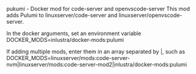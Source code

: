 pukumi - Docker mod for code-server and openvscode-server
This mod adds Pulumi to linuxserver/code-server and linuxserver/openvscode-server.

In the docker arguments, set an environment variable DOCKER_MODS=inlustra/docker-mods:pulumi

If adding multiple mods, enter them in an array separated by |, such as DOCKER_MODS=linuxserver/mods:code-server-nvm|linuxserver/mods:code-server-mod2|inlustra/docker-mods:pulumi
